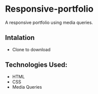 # Responsive-portfolio
A responsive portfolio using media queries.

## Intalation
- Clone to download

## Technologies Used:
- HTML
- CSS
- Media Queries
